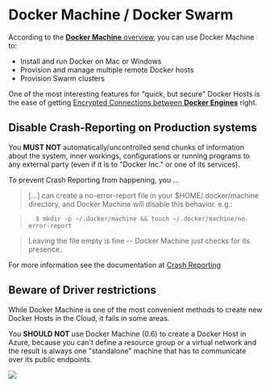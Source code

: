 # Docker Machine / Docker Swarm

According to the [**Docker Machine** overview](https://docs.docker.com/machine/overview/), you can use Docker Machine to:

* Install and run Docker on Mac or Windows
* Provision and manage multiple remote Docker hosts
* Provision Swarm clusters

One of the most interesting features for "quick, but secure" Docker Hosts is the ease of getting [Encrypted Connections between **Docker Engines**](DockerEngine.md#enforce-encrypted-ssl-connections-to-the-docker-daemon-api) right.

## Disable Crash-Reporting on Production systems

You **MUST NOT** automatically/uncontrolled send chunks of information about the system, inner workings,  configurations or running programs to any external party (even if it is to "Docker Inc." or one of its services).

To prevent Crash Reporting from happening, you ...

> [...] can create a no-error-report file in your $HOME/.docker/machine directory, and Docker Machine will disable this behavior. e.g.:

>		$ mkdir -p ~/.docker/machine && touch ~/.docker/machine/no-error-report

> Leaving the file empty is fine -- Docker Machine just checks for its presence.

For more information see the documentation at [Crash Reporting](https://docs.docker.com/machine/concepts/#crash-reporting)

## Beware of Driver restrictions

While Docker Machine is one of the most convenient methods to create new Docker Hosts in the Cloud, it fails in some areas.

You **SHOULD NOT** use Docker Machine (0.6) to create a Docker Host in Azure, because you can't define a resource group or a virtual network and the result is always one "standalone" machine that has to communicate over its public endpoints.

![](images/DockerMachineAzureNetworking.png)
